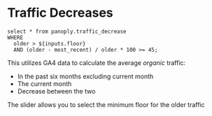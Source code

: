 # Traffic Decreases

```traffic_decrease
select * from panoply.traffic_decrease
WHERE
  older > ${inputs.floor}
  AND (older - most_recent) / older * 100 >= 45;
```

This utilizes GA4 data to calculate the average *organic* traffic:

- In the past six months excluding current month
- The current month
- Decrease between the two

The slider allows you to select the minimum floor for the older traffic 

<Slider
    title="Traffic Floor"
    name=floor
    defaultValue=10
    step=10
    max=500
/>

<DataTable data={traffic_decrease} compact=true>
    <Column id=url />
    <Column id=percentage_decrease contentType=colorscale scaleColor=red/>
</DataTable>

